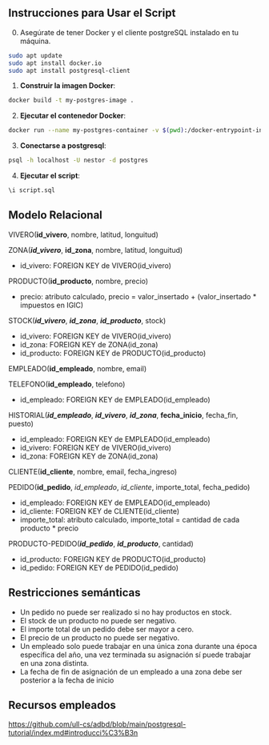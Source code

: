 ## Instrucciones para Usar el Script

0. Asegúrate de tener Docker y el cliente postgreSQL instalado en tu máquina.
```bash
sudo apt update
sudo apt install docker.io
sudo apt install postgresql-client
```

1. **Construir la imagen Docker**:
```bash
docker build -t my-postgres-image .
```

2. **Ejecutar el contenedor Docker**:
```bash
docker run --name my-postgres-container -v $(pwd):/docker-entrypoint-initdb.d -e POSTGRES_USER=nestor -e POSTGRES_PASSWORD=12ab12ab -e POSTGRES_DB=viveros -p 5432:5432 my-postgres-image
```

3. **Conectarse a postgresql**:
```bash
psql -h localhost -U nestor -d postgres
```

4. **Ejecutar el script**:
```sql
\i script.sql
```


## Modelo Relacional

VIVERO(**id_vivero**, nombre, latitud, longuitud)

ZONA(**_id_vivero_**, **id_zona**, nombre, latitud, longuitud)
- id_vivero: FOREIGN KEY de VIVERO(id_vivero)

PRODUCTO(**id_producto**, nombre, precio)
- precio: atributo calculado, precio = valor_insertado + (valor_insertado * impuestos en IGIC)

STOCK(**_id_vivero_**, **_id_zona_**, **_id_producto_**, stock)
- id_vivero: FOREIGN KEY de VIVERO(id_vivero)
- id_zona: FOREIGN KEY de ZONA(id_zona)
- id_producto: FOREIGN KEY de PRODUCTO(id_producto)

EMPLEADO(**id_empleado**, nombre, email)

TELEFONO(**id_empleado**, telefono)
- id_empleado: FOREIGN KEY de EMPLEADO(id_empleado)

HISTORIAL(**_id_empleado_**, **_id_vivero_**, **_id_zona_**, **fecha_inicio**, fecha_fin, puesto) 
- id_empleado: FOREIGN KEY de EMPLEADO(id_empleado)
- id_vivero: FOREIGN KEY de VIVERO(id_vivero)
- id_zona: FOREIGN KEY de ZONA(id_zona)

CLIENTE(**id_cliente**, nombre, email, fecha_ingreso)

PEDIDO(**id_pedido**, _id_empleado_, _id_cliente_, importe_total, fecha_pedido)
- id_empleado: FOREIGN KEY de EMPLEADO(id_empleado)
- id_cliente: FOREIGN KEY de CLIENTE(id_cliente)
- importe_total: atributo calculado, importe_total = cantidad de cada producto * precio

PRODUCTO-PEDIDO(**_id_pedido_**, **_id_producto_**, cantidad)
- id_producto: FOREIGN KEY de PRODUCTO(id_producto)
- id_pedido: FOREIGN KEY de PEDIDO(id_pedido)


## Restricciones semánticas
- Un pedido no puede ser realizado si no hay productos en stock.
- El stock de un producto no puede ser negativo.
- El importe total de un pedido debe ser mayor a cero.
- El precio de un producto no puede ser negativo.
- Un empleado solo puede trabajar en una única zona durante una época específica del año, una vez terminada su asignación sí puede trabajar en una zona distinta.
- La fecha de fin de asignación de un empleado a una zona debe ser posterior a la fecha de inicio


## Recursos empleados
https://github.com/ull-cs/adbd/blob/main/postgresql-tutorial/index.md#introducci%C3%B3n
